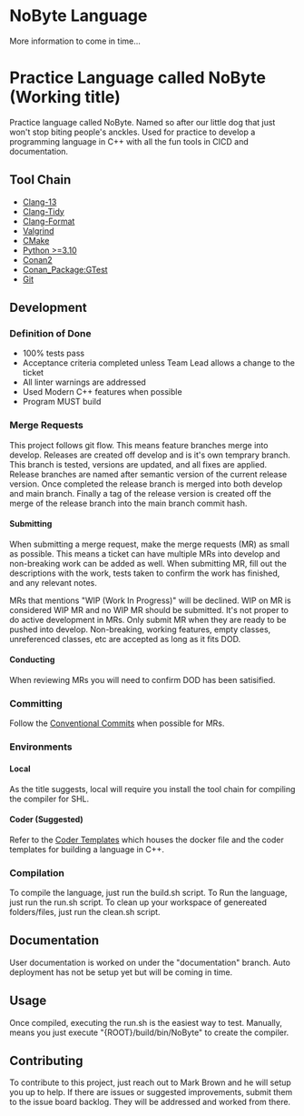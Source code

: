 # NoByte Language
More information to come in time...

# Practice Language called NoByte (Working title)
Practice language called NoByte. Named so after our little dog that just won't stop biting people's anckles. Used for practice to develop a programming language in C++ with all the fun tools in CICD and documentation.

## Tool Chain
* [Clang-13](https://github.com/llvm/llvm-project/releases/tag/llvmorg-13.0.1)
* [Clang-Tidy](https://clang.llvm.org/extra/clang-tidy/)
* [Clang-Format](https://clang.llvm.org/docs/ClangFormat.html)
* [Valgrind](https://valgrind.org/downloads/)
* [CMake](https://cmake.org/download/)
* [Python >=3.10](https://www.python.org/downloads/)
* [Conan2](https://conan.io/downloads)
* [Conan_Package:GTest](https://conan.io/center/recipes/gtest?version=1.14.0)
* [Git](https://git-scm.com/downloads)

## Development
### Definition of Done
* 100% tests pass
* Acceptance criteria completed unless Team Lead allows a change to the ticket
* All linter warnings are addressed
* Used Modern C++ features when possible 
* Program MUST build

### Merge Requests
This project follows git flow. This means feature branches merge into develop. Releases are created off develop and is it's own temprary branch. This branch is tested, versions are updated, and all fixes are applied. Release branches are named after semantic version of the current release version. Once completed the release branch is merged into both develop and main branch. Finally a tag of the release version is created off the merge of the release branch into the main branch commit hash.
#### Submitting
When submitting a merge request, make the merge requests (MR) as small as possible. This means a ticket can have multiple MRs into develop and non-breaking work can be added as well. When submitting MR, fill out the descriptions with the work, tests taken to confirm the work has finished, and any relevant notes. 

MRs that mentions "WIP (Work In Progress)" will be declined. WIP on MR is considered WIP MR and no WIP MR should be submitted. It's not proper to do active development in MRs. Only submit MR when they are ready to be pushed into develop. Non-breaking, working features, empty classes, unreferenced classes, etc are accepted as long as it fits DOD. 
#### Conducting
When reviewing MRs you will need to confirm DOD has been satisified.

### Committing
Follow the [Conventional Commits](https://www.conventionalcommits.org/en/v1.0.0/) when possible for MRs.

### Environments
#### Local
As the title suggests, local will require you install the tool chain for compiling the compiler for SHL.
#### Coder (Suggested)
Refer to the [Coder Templates](https://github.com/markbrown87/devops-coder) which houses the docker file and the coder templates for building a language in C++. 

### Compilation
To compile the language, just run the build.sh script.
To Run the language, just run the run.sh script.
To clean up your workspace of genereated folders/files, just run the clean.sh script.

## Documentation
User documentation is worked on under the "documentation" branch. Auto deployment has not be setup yet but will be coming in time.

## Usage
Once compiled, executing the run.sh is the easiest way to test. Manually, means you just execute "{ROOT}/build/bin/NoByte" to create the compiler.

## Contributing
To contribute to this project, just reach out to Mark Brown and he will setup you up to help. If there are issues or suggested improvements, submit them to the issue board backlog. They will be addressed and worked from there.